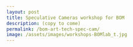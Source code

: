 ```yaml
---
layout: post
title: Speculative Cameras workshop for BOM
description: (copy to come)
permalink: /bom-art-tech-spec-cam/
image: /assets/images/workshops-BOMlab_t.jpg
---
```

